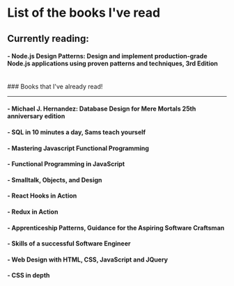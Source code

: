 # List of the books I've read

## Currently reading: 
#### - Node.js Design Patterns: Design and implement production-grade Node.js applications using proven patterns and techniques, 3rd Edition

<br />
### Books that I've already read!

-----

#### - Michael J. Hernandez: Database Design for Mere Mortals 25th anniversary edition
#### - SQL in 10 minutes a day, Sams teach yourself
#### - Mastering Javascript Functional Programming
#### - Functional Programming in JavaScript
#### - Smalltalk, Objects, and Design
#### - React Hooks in Action
#### - Redux in Action
#### - Apprenticeship Patterns, Guidance for the Aspiring Software Craftsman
#### - Skills of a successful Software Engineer
#### - Web Design with HTML, CSS, JavaScript and JQuery
#### - CSS in depth


